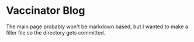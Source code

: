 # Vaccinator Blog

The main page probably won't be markdown based, but I wanted to make a filler file so the directory gets committed.
